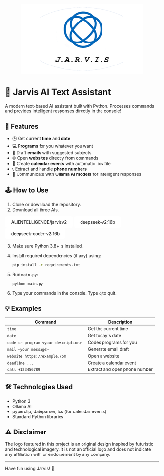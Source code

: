 <p align="center">
    <img src="logo.png" width="400"/>
<p> 

# 🤖 Jarvis AI Text Assistant

A modern text-based AI assistant built with Python.
Processes commands and provides intelligent responses directly in the console!

## 🚀 Features

* 🕒 Get current **time** and **date**
* 💻 **Programs** for you whatever you want
* 📧 Draft **emails** with suggested subjects
* 🌐 Open **websites** directly from commands
* 📅 Create **calendar events** with automatic .ics file
* 📞 Extract and handle **phone numbers**
* 🧠 Communicate with **Ollama AI models** for intelligent responses

## 🕹️ How to Use

1. Clone or download the repository.
2. Download all three AIs.
   <a href="https://ollama.com/ALIENTELLIGENCE/jarvisv2" target="_blank" style="text-decoration:none;">
  <div style="display:inline-block;padding:10px 20px;background:white;color:black;border-radius:8px;">
    ALIENTELLIGENCE/jarvisv2
  </div>
   </a>
   <a href="https://ollama.com/library/deepseek-v2:16b" target="_blank" style="text-decoration:none;">
     <div style="display:inline-block;padding:10px 20px;background:white;color:black;border-radius:8px;">
       deepseek-v2:16b
     </div>
   </a>
   <a href="https://ollama.com/library/deepseek-coder-v2:16b" target="_blank" style="text-decoration:none;">
     <div style="display:inline-block;padding:10px 20px;background:white;color:black;border-radius:8px;">
       deepseek-coder-v2:16b
     </div>
   </a>

3. Make sure Python 3.8+ is installed.
4. Install required dependencies (if any) using:

   ```bash
   pip install -r requirements.txt
   ```
5. Run `main.py`:

   ```bash
   python main.py
   ```
6. Type your commands in the console. Type `q` to quit.

## 💡 Examples

| Command                       | Description                   |
| ----------------------------- | ----------------------------- |
| `time`                        | Get the current time          |
| `date`                        | Get today's date              |
| `code or program <your description> `            | Codes programs for you |
| `mail <your message>`         | Generate email draft          |
| `website https://example.com` | Open a website                |
| `deadline ...`                | Create a calendar event       |
| `call +123456789`             | Extract and open phone number |

## 🛠️ Technologies Used

* Python 3
* Ollama AI
* pyperclip, dateparser, ics (for calendar events)
* Standard Python libraries


## ⚠️ Disclaimer
The logo featured in this project is an original design inspired by futuristic and technological imagery. It is not an official logo and does not indicate any affiliation with or endorsement by any company.

---

Have fun using Jarvis! 🎉




